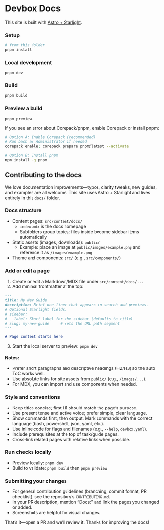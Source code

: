 # Devbox Docs

This site is built with [Astro + Starlight](https://starlight.astro.build).

### Setup

```bash
# from this folder
pnpm install
```

### Local development

```bash
pnpm dev
```

### Build

```bash
pnpm build
```

### Preview a build

```bash
pnpm preview
```

If you see an error about Corepack/pnpm, enable Corepack or install pnpm:

```bash
# Option A: Enable Corepack (recommended)
# Run bash as Administrator if needed
corepack enable; corepack prepare pnpm@latest --activate

# Option B: Install pnpm
npm install -g pnpm
```

## Contributing to the docs

We love documentation improvements—typos, clarity tweaks, new guides, and examples are all welcome. This site uses Astro + Starlight and lives entirely in this `docs/` folder.

### Docs structure

- Content pages: `src/content/docs/`
	- `index.mdx` is the docs homepage
	- Subfolders group topics; files inside become sidebar items automatically
- Static assets (images, downloads): `public/`
	- Example: place an image at `public/images/example.png` and reference it as `/images/example.png`
- Theme and components: `src/` (e.g., `src/components/`)

### Add or edit a page

1. Create or edit a Markdown/MDX file under `src/content/docs/...`
2. Add minimal frontmatter at the top:

```md
---
title: My New Guide
description: Brief one‑liner that appears in search and previews.
# Optional Starlight fields:
# sidebar:
#   label: Short label for the sidebar (defaults to title)
# slug: my-new-guide     # sets the URL path segment
---

# Page content starts here
```

3. Start the local server to preview: `pnpm dev`

#### Notes:
- Prefer short paragraphs and descriptive headings (H2/H3) so the auto ToC works well.
- Use absolute links for site assets from `public/` (e.g., `/images/...`).
- For MDX, you can import and use components when needed.

### Style and conventions

- Keep titles concise; first H1 should match the page’s purpose.
- Use present tense and active voice; prefer simple, clear language.
- Show commands first, then output. Mark commands with the correct language (bash, powershell, json, yaml, etc.).
- Use inline code for flags and filenames (e.g., `--help`, `devbox.yaml`).
- Include prerequisites at the top of task/guide pages.
- Cross‑link related pages with relative links when possible.

### Run checks locally

- Preview locally: `pnpm dev`
- Build to validate: `pnpm build` then `pnpm preview`

### Submitting your changes

- For general contribution guidelines (branching, commit format, PR checklist), see the repository’s `CONTRIBUTING.md`.
- In your PR description, mention “Docs:” and link the pages you changed or added.
- Screenshots are helpful for visual changes.

That’s it—open a PR and we’ll review it. Thanks for improving the docs!
